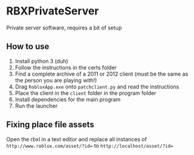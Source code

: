 # RBXPrivateServer

Private server software, requires a bit of setup

## How to use

1. Install python 3 (duh)
2. Follow the instructions in the certs folder
3. Find a complete archive of a 2011 or 2012 client (must be the same as the person you are playing with!)
4. Drag `RobloxApp.exe` onto `patchclient.py` and read the instructions
5. Place the client in the `client` folder in the program folder
6. Install dependencies for the main program
7. Run the launcher

## Fixing place file assets
Open the rbxl in a text editor and replace all instances of `http://www.roblox.com/asset/?id=` to `http://localhost/asset/?id=`
